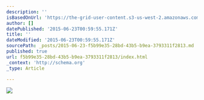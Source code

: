 ```yaml
---
description: ''
isBasedOnUrl: 'https://the-grid-user-content.s3-us-west-2.amazonaws.com/976c31c8-084a-4995-aa09-c82e82ccd2b7.jpg'
author: []
datePublished: '2015-06-23T00:59:55.171Z'
title: ''
dateModified: '2015-06-23T00:59:55.171Z'
sourcePath: _posts/2015-06-23-f5b99e35-28bd-43b5-b9ea-3793311f2813.md
published: true
url: f5b99e35-28bd-43b5-b9ea-3793311f2813/index.html
_context: 'http://schema.org'
_type: Article

---
```

![](https://the-grid-user-content.s3-us-west-2.amazonaws.com/976c31c8-084a-4995-aa09-c82e82ccd2b7.jpg)